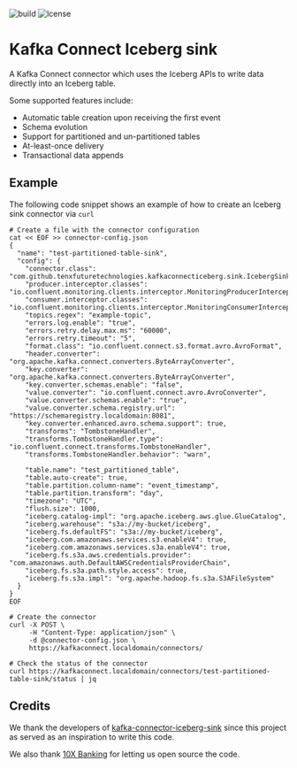 ![build](https://github.com/10xfuturetechnologies/kafka-connect-iceberg/actions/workflows/ci.yml/badge.svg?event=push)
![lcense](https://img.shields.io/github/license/10xfuturetechnologies/kafka-connect-iceberg.svg)

# Kafka Connect Iceberg sink

A Kafka Connect connector which uses the Iceberg APIs to write data directly into an Iceberg table.

Some supported features include:
  - Automatic table creation upon receiving the first event
  - Schema evolution
  - Support for partitioned and un-partitioned tables
  - At-least-once delivery
  - Transactional data appends


## Example

The following code snippet shows an example of how to create an Iceberg sink connector via `curl`

    # Create a file with the connector configuration
    cat << EOF >> connector-config.json
    {
      "name": "test-partitioned-table-sink",
      "config": {
        "connector.class": "com.github.tenxfuturetechnologies.kafkaconnecticeberg.sink.IcebergSinkConnector",
        "producer.interceptor.classes": "io.confluent.monitoring.clients.interceptor.MonitoringProducerInterceptor",
        "consumer.interceptor.classes": "io.confluent.monitoring.clients.interceptor.MonitoringConsumerInterceptor",
        "topics.regex": "example-topic",
        "errors.log.enable": "true",
        "errors.retry.delay.max.ms": "60000",
        "errors.retry.timeout": "5",
        "format.class": "io.confluent.connect.s3.format.avro.AvroFormat",
        "header.converter": "org.apache.kafka.connect.converters.ByteArrayConverter",
        "key.converter": "org.apache.kafka.connect.converters.ByteArrayConverter",
        "key.converter.schemas.enable": "false",
        "value.converter": "io.confluent.connect.avro.AvroConverter",
        "value.converter.schemas.enable": "true",
        "value.converter.schema.registry.url": "https://schemaregistry.localdomain:8081",
        "key.converter.enhanced.avro.schema.support": true,
        "transforms": "TombstoneHandler",
        "transforms.TombstoneHandler.type": "io.confluent.connect.transforms.TombstoneHandler",
        "transforms.TombstoneHandler.behavior": "warn",
    
        "table.name": "test_partitioned_table",
        "table.auto-create": true,
        "table.partition.column-name": "event_timestamp",
        "table.partition.transform": "day",
        "timezone": "UTC",
        "flush.size": 1000,
        "iceberg.catalog-impl": "org.apache.iceberg.aws.glue.GlueCatalog",
        "iceberg.warehouse": "s3a://my-bucket/iceberg",
        "iceberg.fs.defaultFS": "s3a://my-bucket/iceberg",
        "iceberg.com.amazonaws.services.s3.enableV4": true,
        "iceberg.com.amazonaws.services.s3a.enableV4": true,
        "iceberg.fs.s3a.aws.credentials.provider": "com.amazonaws.auth.DefaultAWSCredentialsProviderChain",
        "iceberg.fs.s3a.path.style.access": true,
        "iceberg.fs.s3a.impl": "org.apache.hadoop.fs.s3a.S3AFileSystem"
      }
    }
    EOF
    
    # Create the connector
    curl -X POST \
         -H "Content-Type: application/json" \
         -d @connector-config.json \
         https://kafkaconnect.localdomain/connectors/
    
    # Check the status of the connector
    curl https://kafkaconnect.localdomain/connectors/test-partitioned-table-sink/status | jq


## Credits

We thank the developers of [kafka-connector-iceberg-sink](https://github.com/getindata/kafka-connect-iceberg-sink) since this project as served as an inspiration to write this code.

We also thank [10X Banking](https://www.10xbanking.com/) for letting us open source the code.


